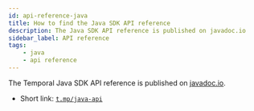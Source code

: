 ```yaml
---
id: api-reference-java
title: How to find the Java SDK API reference
description: The Java SDK API reference is published on javadoc.io
sidebar_label: API reference
tags:
    - java
    - api reference
---
```


The Temporal Java SDK API reference is published on [javadoc.io](https://www.javadoc.io/doc/io.temporal/temporal-sdk/latest/index.html).

- Short link: [`t.mp/java-api`](https://t.mp/java-api)
